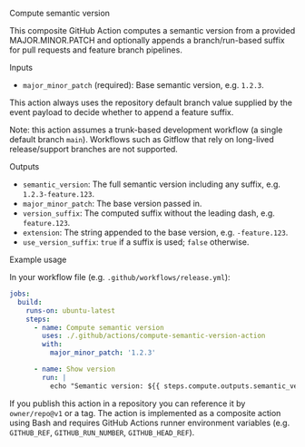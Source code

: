 Compute semantic version

This composite GitHub Action computes a semantic version from a provided MAJOR.MINOR.PATCH and optionally appends a branch/run-based suffix for pull requests and feature branch pipelines.

Inputs

- `major_minor_patch` (required): Base semantic version, e.g. `1.2.3`.

This action always uses the repository default branch value supplied by the event payload to decide whether to append a feature suffix.

Note: this action assumes a trunk-based development workflow (a single default branch `main`). Workflows such as Gitflow that rely on long-lived release/support branches are not supported.

Outputs

- `semantic_version`: The full semantic version including any suffix, e.g. `1.2.3-feature.123`.
- `major_minor_patch`: The base version passed in.
- `version_suffix`: The computed suffix without the leading dash, e.g. `feature.123`.
- `extension`: The string appended to the base version, e.g. `-feature.123`.
- `use_version_suffix`: `true` if a suffix is used; `false` otherwise.

Example usage

In your workflow file (e.g. `.github/workflows/release.yml`):

```yaml
jobs:
  build:
    runs-on: ubuntu-latest
    steps:
      - name: Compute semantic version
        uses: ./.github/actions/compute-semantic-version-action
        with:
          major_minor_patch: '1.2.3'

      - name: Show version
        run: |
          echo "Semantic version: ${{ steps.compute.outputs.semantic_version }}"
```

If you publish this action in a repository you can reference it by `owner/repo@v1` or a tag. The action is implemented as a composite action using Bash and requires GitHub Actions runner environment variables (e.g. `GITHUB_REF`, `GITHUB_RUN_NUMBER`, `GITHUB_HEAD_REF`).
